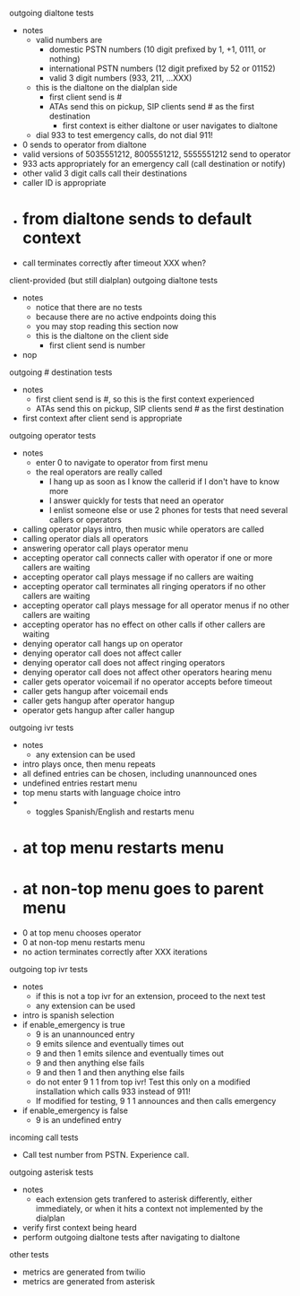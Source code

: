 outgoing dialtone tests
- notes
  - valid numbers are
    - domestic PSTN numbers (10 digit prefixed by 1, +1, 0111, or nothing)
    - international PSTN numbers (12 digit prefixed by 52 or 01152)
    - valid 3 digit numbers (933, 211, ...XXX)
  - this is the dialtone on the dialplan side
    - first client send is #
    - ATAs send this on pickup, SIP clients send # as the first destination
      - first context is either dialtone or user navigates to dialtone
  - dial 933 to test emergency calls, do not dial 911!
- 0 sends to operator from dialtone
- valid versions of 5035551212, 8005551212, 5555551212 send to operator
- 933 acts appropriately for an emergency call (call destination or notify)
- other valid 3 digit calls call their destinations
- caller ID is appropriate
- # from dialtone sends to default context
- call terminates correctly after timeout XXX when?

client-provided (but still dialplan) outgoing dialtone tests
- notes
  - notice that there are no tests
  - because there are no active endpoints doing this
  - you may stop reading this section now
  - this is the dialtone on the client side  
      - first client send is number
- nop

outgoing # destination tests
- notes
  - first client send is #, so this is the first context experienced
  - ATAs send this on pickup, SIP clients send # as the first destination
- first context after client send is appropriate

outgoing operator tests
- notes
  - enter 0 to navigate to operator from first menu
  - the real operators are really called
    - I hang up as soon as I know the callerid if I don't have to know more
    - I answer quickly for tests that need an operator
    - I enlist someone else or use 2 phones for tests that need several callers or operators
- calling operator plays intro, then music while operators are called
- calling operator dials all operators
- answering operator call plays operator menu
- accepting operator call connects caller with operator if one or more callers are waiting
- accepting operator call plays message if no callers are waiting
- accepting operator call terminates all ringing operators if no other callers are waiting
- accepting operator call plays message for all operator menus if no other callers are waiting
- accepting operator has no effect on other calls if other callers are waiting
- denying operator call hangs up on operator
- denying operator call does not affect caller
- denying operator call does not affect ringing operators
- denying operator call does not affect other operators hearing menu
- caller gets operator voicemail if no operator accepts before timeout
- caller gets hangup after voicemail ends
- caller gets hangup after operator hangup
- operator gets hangup after caller hangup

outgoing ivr tests
- notes
  - any extension can be used
- intro plays once, then menu repeats
- all defined entries can be chosen, including unannounced ones
- undefined entries restart menu
- top menu starts with language choice intro
- * toggles Spanish/English and restarts menu
- # at top menu restarts menu
- # at non-top menu goes to parent menu
- 0 at top menu chooses operator
- 0 at non-top menu restarts menu
- no action terminates correctly after XXX iterations

outgoing top ivr tests
- notes
  - if this is not a top ivr for an extension, proceed to the next test
  - any extension can be used
- intro is spanish selection
- if enable_emergency is true
  - 9 is an unannounced entry
  - 9 emits silence and eventually times out
  - 9 and then 1 emits silence and eventually times out
  - 9 and then anything else fails
  - 9 and then 1 and then anything else fails
  - do not enter 9 1 1 from top ivr! Test this only on a modified installation which calls 933 instead of 911!
  - If modified for testing, 9 1 1  announces and then calls emergency
- if enable_emergency is false
  - 9 is an undefined entry

incoming call tests
- Call test number from PSTN. Experience call.

outgoing asterisk tests
- notes
  - each extension gets tranfered to asterisk differently, either immediately, or when it hits a context not implemented by the dialplan
- verify first context being heard
- perform outgoing dialtone tests after navigating to dialtone

other tests
- metrics are generated from twilio
- metrics are generated from asterisk
